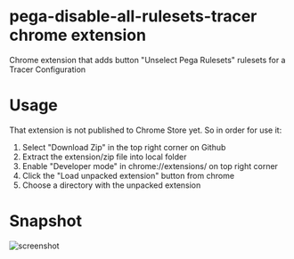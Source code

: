 # pega-disable-all-rulesets-tracer chrome extension
Chrome extension that adds button "Unselect Pega Rulesets" rulesets for a Tracer Configuration

# Usage
That extension is not published to Chrome Store yet. So in order for use it:

1. Select "Download Zip" in the top right corner on Github
2. Extract the extension/zip file into local folder
3. Enable "Developer mode" in chrome://extensions/ on top right corner
4. Click the "Load unpacked extension" button from chrome
5. Choose a directory with the unpacked extension
# Snapshot
![screenshot](https://github.com/tobobby/pega-disable-all-rulesets-tracer/raw/master/Tracer_New_Button.png)
